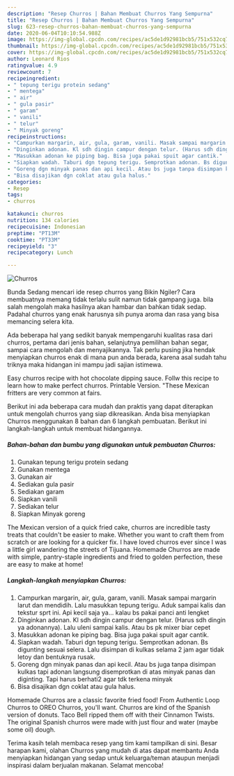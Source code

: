 ```yaml
---
description: "Resep Churros | Bahan Membuat Churros Yang Sempurna"
title: "Resep Churros | Bahan Membuat Churros Yang Sempurna"
slug: 623-resep-churros-bahan-membuat-churros-yang-sempurna
date: 2020-06-04T10:10:54.988Z
image: https://img-global.cpcdn.com/recipes/ac5de1d92981bcb5/751x532cq70/churros-foto-resep-utama.jpg
thumbnail: https://img-global.cpcdn.com/recipes/ac5de1d92981bcb5/751x532cq70/churros-foto-resep-utama.jpg
cover: https://img-global.cpcdn.com/recipes/ac5de1d92981bcb5/751x532cq70/churros-foto-resep-utama.jpg
author: Leonard Rios
ratingvalue: 4.9
reviewcount: 7
recipeingredient:
- " tepung terigu protein sedang"
- " mentega"
- " air"
- " gula pasir"
- " garam"
- " vanili"
- " telur"
- " Minyak goreng"
recipeinstructions:
- "Campurkan margarin, air, gula, garam, vanili. Masak sampai margarin larut dan mendidih. Lalu masukkan tepung terigu. Aduk sampai kalis dan tekstur sprt ini. Api kecil saja ya... kalau bs pakai panci anti lengket"
- "Dinginkan adonan. Kl sdh dingin campur dengan telur. (Harus sdh dingin ya adonannya). Lalu uleni sampai kalis. Atau bs pk mixer biar cepet"
- "Masukkan adonan ke piping bag. Bisa juga pakai spuit agar cantik."
- "Siapkan wadah. Taburi dgn tepung terigu. Semprotkan adonan. Bs digunting sesuai selera. Lalu disimpan di kulkas selama 2 jam agar tidak letoy dan bentuknya rusak."
- "Goreng dgn minyak panas dan api kecil. Atau bs juga tanpa disimpan kulkas tapi adonan langsung disemprotkan di atas minyak panas dan diginting. Tapi harus berhati2 agar tdk terkena minyak"
- "Bisa disajikan dgn coklat atau gula halus."
categories:
- Resep
tags:
- churros

katakunci: churros 
nutrition: 134 calories
recipecuisine: Indonesian
preptime: "PT13M"
cooktime: "PT33M"
recipeyield: "3"
recipecategory: Lunch

---
```



![Churros](https://img-global.cpcdn.com/recipes/ac5de1d92981bcb5/751x532cq70/churros-foto-resep-utama.jpg)

Bunda Sedang mencari ide resep churros yang Bikin Ngiler? Cara membuatnya memang tidak terlalu sulit namun tidak gampang juga. bila salah mengolah maka hasilnya akan hambar dan bahkan tidak sedap. Padahal churros yang enak harusnya sih punya aroma dan rasa yang bisa memancing selera kita.

Ada beberapa hal yang sedikit banyak mempengaruhi kualitas rasa dari churros, pertama dari jenis bahan, selanjutnya pemilihan bahan segar, sampai cara mengolah dan menyajikannya. Tak perlu pusing jika hendak menyiapkan churros enak di mana pun anda berada, karena asal sudah tahu triknya maka hidangan ini mampu jadi sajian istimewa.

Easy churros recipe with hot chocolate dipping sauce. Follw this recipe to learn how to make perfect churros. Printable Version. &#34;These Mexican fritters are very common at fairs.


Berikut ini ada beberapa cara mudah dan praktis yang dapat diterapkan untuk mengolah churros yang siap dikreasikan. Anda bisa menyiapkan Churros menggunakan 8 bahan dan 6 langkah pembuatan. Berikut ini langkah-langkah untuk membuat hidangannya.

<!--inarticleads1-->

##### Bahan-bahan dan bumbu yang digunakan untuk pembuatan Churros:

1. Gunakan  tepung terigu protein sedang
1. Gunakan  mentega
1. Gunakan  air
1. Sediakan  gula pasir
1. Sediakan  garam
1. Siapkan  vanili
1. Sediakan  telur
1. Siapkan  Minyak goreng


The Mexican version of a quick fried cake, churros are incredible tasty treats that couldn&#39;t be easier to make. Whether you want to craft them from scratch or are looking for a quicker fix. I have loved churros ever since I was a little girl wandering the streets of Tijuana. Homemade Churros are made with simple, pantry-staple ingredients and fried to golden perfection, these are easy to make at home! 

<!--inarticleads2-->

##### Langkah-langkah menyiapkan Churros:

1. Campurkan margarin, air, gula, garam, vanili. Masak sampai margarin larut dan mendidih. Lalu masukkan tepung terigu. Aduk sampai kalis dan tekstur sprt ini. Api kecil saja ya... kalau bs pakai panci anti lengket
1. Dinginkan adonan. Kl sdh dingin campur dengan telur. (Harus sdh dingin ya adonannya). Lalu uleni sampai kalis. Atau bs pk mixer biar cepet
1. Masukkan adonan ke piping bag. Bisa juga pakai spuit agar cantik.
1. Siapkan wadah. Taburi dgn tepung terigu. Semprotkan adonan. Bs digunting sesuai selera. Lalu disimpan di kulkas selama 2 jam agar tidak letoy dan bentuknya rusak.
1. Goreng dgn minyak panas dan api kecil. Atau bs juga tanpa disimpan kulkas tapi adonan langsung disemprotkan di atas minyak panas dan diginting. Tapi harus berhati2 agar tdk terkena minyak
1. Bisa disajikan dgn coklat atau gula halus.


Homemade Churros are a classic favorite fried food! From Authentic Loop Churros to OREO Churros, you&#39;ll want. Churros are kind of the Spanish version of donuts. Taco Bell ripped them off with their Cinnamon Twists. The original Spanish churros were made with just flour and water (maybe some oil) dough. 

Terima kasih telah membaca resep yang tim kami tampilkan di sini. Besar harapan kami, olahan Churros yang mudah di atas dapat membantu Anda menyiapkan hidangan yang sedap untuk keluarga/teman ataupun menjadi inspirasi dalam berjualan makanan. Selamat mencoba!
